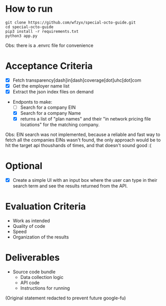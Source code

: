 # How to run #

```
git clone https://github.com/wfzyx/special-octo-guide.git
cd special-octo-guide
pip3 install -r requirements.txt
python3 app.py
```

Obs: there is a .envrc file for convenience

# Acceptance Criteria #

- [X] Fetch transparency[dash]in[dash]coverage[dot]uhc[dot]com
- [X] Get the employer name list
- [X] Extract the json index files on demand
- Endponts to make:
	- [ ] Search for a company EIN
	- [X] Search for a company Name
	- [X] returns a list of "plan names" and their "in network pricing file locations" for the matching company.

Obs: EIN search was not implemented, because a reliable and fast way to fetch all the companies EINs wasn't found, the only approach would be to hit the target api thoushands of times, and that doesn't sound good :(

# Optional #

- [X] Create a simple UI with an input box where the user can type in their search term and see the results returned from the API.


# Evaluation Criteria #

- Work as intended
- Quality of code
- Speed
- Organization of the results

# Deliverables #

- Source code bundle
	- Data collection logic
	- API code
	- Instructions for running

(Original statement redacted to prevent future google-fu)
